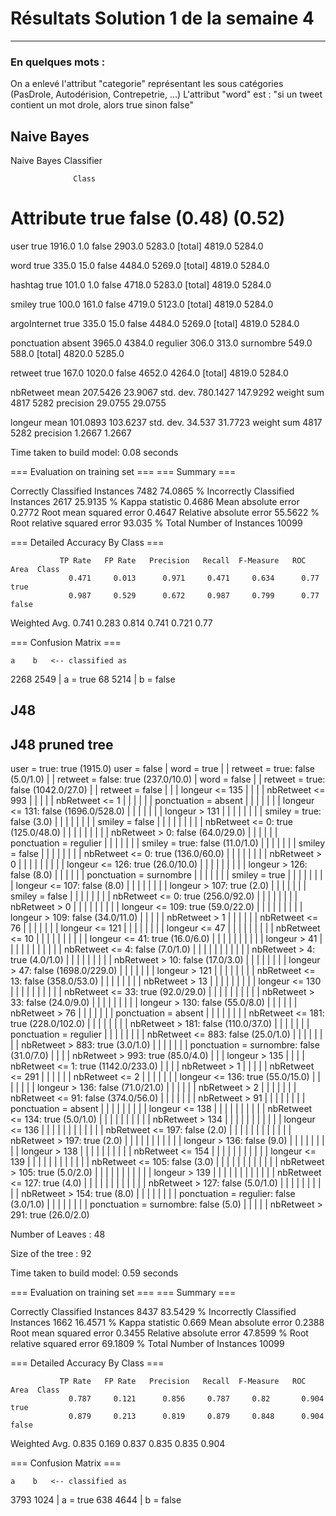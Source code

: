 # Résultats Solution 1 de la semaine 4
---------

### En quelques mots : 
On a enlevé l'attribut "categorie" représentant les sous catégories (PasDrole, Autodérision, Contrepetrie, ...)
L'attribut "word" est : "si un tweet contient un mot drole, alors true sinon false"


## Naive Bayes

Naive Bayes Classifier

                  Class
Attribute          true    false
                 (0.48)   (0.52)
=================================
user
  true            1916.0      1.0
  false           2903.0   5283.0
  [total]         4819.0   5284.0

word
  true             335.0     15.0
  false           4484.0   5269.0
  [total]         4819.0   5284.0

hashtag
  true             101.0      1.0
  false           4718.0   5283.0
  [total]         4819.0   5284.0

smiley
  true             100.0    161.0
  false           4719.0   5123.0
  [total]         4819.0   5284.0

argoInternet
  true             335.0     15.0
  false           4484.0   5269.0
  [total]         4819.0   5284.0

ponctuation
  absent          3965.0   4384.0
  regulier         306.0    313.0
  surnombre        549.0    588.0
  [total]         4820.0   5285.0

retweet
  true             167.0   1020.0
  false           4652.0   4264.0
  [total]         4819.0   5284.0

nbRetweet
  mean          207.5426  23.9067
  std. dev.     780.1427 147.9292
  weight sum        4817     5282
  precision      29.0755  29.0755

longeur
  mean          101.0893 103.6237
  std. dev.       34.537  31.7723
  weight sum        4817     5282
  precision       1.2667   1.2667



Time taken to build model: 0.08 seconds

=== Evaluation on training set ===
=== Summary ===

Correctly Classified Instances        7482               74.0865 %
Incorrectly Classified Instances      2617               25.9135 %
Kappa statistic                          0.4686
Mean absolute error                      0.2772
Root mean squared error                  0.4647
Relative absolute error                 55.5622 %
Root relative squared error             93.035  %
Total Number of Instances            10099     

=== Detailed Accuracy By Class ===

               TP Rate   FP Rate   Precision   Recall  F-Measure   ROC Area  Class
                 0.471     0.013      0.971     0.471     0.634      0.77     true
                 0.987     0.529      0.672     0.987     0.799      0.77     false
Weighted Avg.    0.741     0.283      0.814     0.741     0.721      0.77 

=== Confusion Matrix ===

    a    b   <-- classified as
 2268 2549 |    a = true
   68 5214 |    b = false



## J48
J48 pruned tree
------------------

user = true: true (1915.0)
user = false
|   word = true
|   |   retweet = true: false (5.0/1.0)
|   |   retweet = false: true (237.0/10.0)
|   word = false
|   |   retweet = true: false (1042.0/27.0)
|   |   retweet = false
|   |   |   longeur <= 135
|   |   |   |   nbRetweet <= 993
|   |   |   |   |   nbRetweet <= 1
|   |   |   |   |   |   ponctuation = absent
|   |   |   |   |   |   |   longeur <= 131: false (1696.0/528.0)
|   |   |   |   |   |   |   longeur > 131
|   |   |   |   |   |   |   |   smiley = true: false (3.0)
|   |   |   |   |   |   |   |   smiley = false
|   |   |   |   |   |   |   |   |   nbRetweet <= 0: true (125.0/48.0)
|   |   |   |   |   |   |   |   |   nbRetweet > 0: false (64.0/29.0)
|   |   |   |   |   |   ponctuation = regulier
|   |   |   |   |   |   |   smiley = true: false (11.0/1.0)
|   |   |   |   |   |   |   smiley = false
|   |   |   |   |   |   |   |   nbRetweet <= 0: true (136.0/60.0)
|   |   |   |   |   |   |   |   nbRetweet > 0
|   |   |   |   |   |   |   |   |   longeur <= 126: true (26.0/10.0)
|   |   |   |   |   |   |   |   |   longeur > 126: false (8.0)
|   |   |   |   |   |   ponctuation = surnombre
|   |   |   |   |   |   |   smiley = true
|   |   |   |   |   |   |   |   longeur <= 107: false (8.0)
|   |   |   |   |   |   |   |   longeur > 107: true (2.0)
|   |   |   |   |   |   |   smiley = false
|   |   |   |   |   |   |   |   nbRetweet <= 0: true (256.0/92.0)
|   |   |   |   |   |   |   |   nbRetweet > 0
|   |   |   |   |   |   |   |   |   longeur <= 109: true (59.0/22.0)
|   |   |   |   |   |   |   |   |   longeur > 109: false (34.0/11.0)
|   |   |   |   |   nbRetweet > 1
|   |   |   |   |   |   nbRetweet <= 76
|   |   |   |   |   |   |   longeur <= 121
|   |   |   |   |   |   |   |   longeur <= 47
|   |   |   |   |   |   |   |   |   nbRetweet <= 10
|   |   |   |   |   |   |   |   |   |   longeur <= 41: true (16.0/6.0)
|   |   |   |   |   |   |   |   |   |   longeur > 41
|   |   |   |   |   |   |   |   |   |   |   nbRetweet <= 4: false (7.0/1.0)
|   |   |   |   |   |   |   |   |   |   |   nbRetweet > 4: true (4.0/1.0)
|   |   |   |   |   |   |   |   |   nbRetweet > 10: false (17.0/3.0)
|   |   |   |   |   |   |   |   longeur > 47: false (1698.0/229.0)
|   |   |   |   |   |   |   longeur > 121
|   |   |   |   |   |   |   |   nbRetweet <= 13: false (358.0/53.0)
|   |   |   |   |   |   |   |   nbRetweet > 13
|   |   |   |   |   |   |   |   |   longeur <= 130
|   |   |   |   |   |   |   |   |   |   nbRetweet <= 33: true (92.0/29.0)
|   |   |   |   |   |   |   |   |   |   nbRetweet > 33: false (24.0/9.0)
|   |   |   |   |   |   |   |   |   longeur > 130: false (55.0/8.0)
|   |   |   |   |   |   nbRetweet > 76
|   |   |   |   |   |   |   ponctuation = absent
|   |   |   |   |   |   |   |   nbRetweet <= 181: true (228.0/102.0)
|   |   |   |   |   |   |   |   nbRetweet > 181: false (110.0/37.0)
|   |   |   |   |   |   |   ponctuation = regulier
|   |   |   |   |   |   |   |   nbRetweet <= 883: false (25.0/1.0)
|   |   |   |   |   |   |   |   nbRetweet > 883: true (3.0/1.0)
|   |   |   |   |   |   |   ponctuation = surnombre: false (31.0/7.0)
|   |   |   |   nbRetweet > 993: true (85.0/4.0)
|   |   |   longeur > 135
|   |   |   |   nbRetweet <= 1: true (1142.0/233.0)
|   |   |   |   nbRetweet > 1
|   |   |   |   |   nbRetweet <= 291
|   |   |   |   |   |   nbRetweet <= 2
|   |   |   |   |   |   |   longeur <= 136: true (55.0/15.0)
|   |   |   |   |   |   |   longeur > 136: false (71.0/21.0)
|   |   |   |   |   |   nbRetweet > 2
|   |   |   |   |   |   |   nbRetweet <= 91: false (374.0/56.0)
|   |   |   |   |   |   |   nbRetweet > 91
|   |   |   |   |   |   |   |   ponctuation = absent
|   |   |   |   |   |   |   |   |   longeur <= 138
|   |   |   |   |   |   |   |   |   |   nbRetweet <= 134: true (5.0/1.0)
|   |   |   |   |   |   |   |   |   |   nbRetweet > 134
|   |   |   |   |   |   |   |   |   |   |   longeur <= 136
|   |   |   |   |   |   |   |   |   |   |   |   nbRetweet <= 197: false (2.0)
|   |   |   |   |   |   |   |   |   |   |   |   nbRetweet > 197: true (2.0)
|   |   |   |   |   |   |   |   |   |   |   longeur > 136: false (9.0)
|   |   |   |   |   |   |   |   |   longeur > 138
|   |   |   |   |   |   |   |   |   |   nbRetweet <= 154
|   |   |   |   |   |   |   |   |   |   |   longeur <= 139
|   |   |   |   |   |   |   |   |   |   |   |   nbRetweet <= 105: false (3.0)
|   |   |   |   |   |   |   |   |   |   |   |   nbRetweet > 105: true (5.0/2.0)
|   |   |   |   |   |   |   |   |   |   |   longeur > 139
|   |   |   |   |   |   |   |   |   |   |   |   nbRetweet <= 127: true (4.0)
|   |   |   |   |   |   |   |   |   |   |   |   nbRetweet > 127: false (5.0/1.0)
|   |   |   |   |   |   |   |   |   |   nbRetweet > 154: true (8.0)
|   |   |   |   |   |   |   |   ponctuation = regulier: false (3.0/1.0)
|   |   |   |   |   |   |   |   ponctuation = surnombre: false (5.0)
|   |   |   |   |   nbRetweet > 291: true (26.0/2.0)

Number of Leaves  : 	48

Size of the tree : 	92


Time taken to build model: 0.59 seconds

=== Evaluation on training set ===
=== Summary ===

Correctly Classified Instances        8437               83.5429 %
Incorrectly Classified Instances      1662               16.4571 %
Kappa statistic                          0.669 
Mean absolute error                      0.2388
Root mean squared error                  0.3455
Relative absolute error                 47.8599 %
Root relative squared error             69.1809 %
Total Number of Instances            10099     

=== Detailed Accuracy By Class ===

               TP Rate   FP Rate   Precision   Recall  F-Measure   ROC Area  Class
                 0.787     0.121      0.856     0.787     0.82       0.904    true
                 0.879     0.213      0.819     0.879     0.848      0.904    false
Weighted Avg.    0.835     0.169      0.837     0.835     0.835      0.904

=== Confusion Matrix ===

    a    b   <-- classified as
 3793 1024 |    a = true
  638 4644 |    b = false


